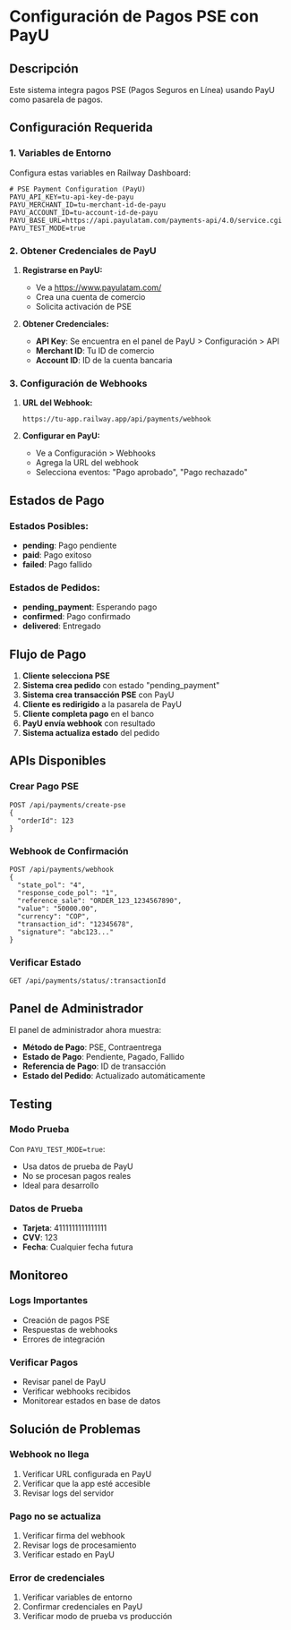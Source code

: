 # Configuración de Pagos PSE con PayU

## Descripción
Este sistema integra pagos PSE (Pagos Seguros en Línea) usando PayU como pasarela de pagos.

## Configuración Requerida

### 1. Variables de Entorno
Configura estas variables en Railway Dashboard:

```env
# PSE Payment Configuration (PayU)
PAYU_API_KEY=tu-api-key-de-payu
PAYU_MERCHANT_ID=tu-merchant-id-de-payu
PAYU_ACCOUNT_ID=tu-account-id-de-payu
PAYU_BASE_URL=https://api.payulatam.com/payments-api/4.0/service.cgi
PAYU_TEST_MODE=true
```

### 2. Obtener Credenciales de PayU

1. **Registrarse en PayU:**
   - Ve a https://www.payulatam.com/
   - Crea una cuenta de comercio
   - Solicita activación de PSE

2. **Obtener Credenciales:**
   - **API Key**: Se encuentra en el panel de PayU > Configuración > API
   - **Merchant ID**: Tu ID de comercio
   - **Account ID**: ID de la cuenta bancaria

### 3. Configuración de Webhooks

1. **URL del Webhook:**
   ```
   https://tu-app.railway.app/api/payments/webhook
   ```

2. **Configurar en PayU:**
   - Ve a Configuración > Webhooks
   - Agrega la URL del webhook
   - Selecciona eventos: "Pago aprobado", "Pago rechazado"

## Estados de Pago

### Estados Posibles:
- **pending**: Pago pendiente
- **paid**: Pago exitoso
- **failed**: Pago fallido

### Estados de Pedidos:
- **pending_payment**: Esperando pago
- **confirmed**: Pago confirmado
- **delivered**: Entregado

## Flujo de Pago

1. **Cliente selecciona PSE**
2. **Sistema crea pedido** con estado "pending_payment"
3. **Sistema crea transacción PSE** con PayU
4. **Cliente es redirigido** a la pasarela de PayU
5. **Cliente completa pago** en el banco
6. **PayU envía webhook** con resultado
7. **Sistema actualiza estado** del pedido

## APIs Disponibles

### Crear Pago PSE
```
POST /api/payments/create-pse
{
  "orderId": 123
}
```

### Webhook de Confirmación
```
POST /api/payments/webhook
{
  "state_pol": "4",
  "response_code_pol": "1",
  "reference_sale": "ORDER_123_1234567890",
  "value": "50000.00",
  "currency": "COP",
  "transaction_id": "12345678",
  "signature": "abc123..."
}
```

### Verificar Estado
```
GET /api/payments/status/:transactionId
```

## Panel de Administrador

El panel de administrador ahora muestra:
- **Método de Pago**: PSE, Contraentrega
- **Estado de Pago**: Pendiente, Pagado, Fallido
- **Referencia de Pago**: ID de transacción
- **Estado del Pedido**: Actualizado automáticamente

## Testing

### Modo Prueba
Con `PAYU_TEST_MODE=true`:
- Usa datos de prueba de PayU
- No se procesan pagos reales
- Ideal para desarrollo

### Datos de Prueba
- **Tarjeta**: 4111111111111111
- **CVV**: 123
- **Fecha**: Cualquier fecha futura

## Monitoreo

### Logs Importantes
- Creación de pagos PSE
- Respuestas de webhooks
- Errores de integración

### Verificar Pagos
- Revisar panel de PayU
- Verificar webhooks recibidos
- Monitorear estados en base de datos

## Solución de Problemas

### Webhook no llega
1. Verificar URL configurada en PayU
2. Verificar que la app esté accesible
3. Revisar logs del servidor

### Pago no se actualiza
1. Verificar firma del webhook
2. Revisar logs de procesamiento
3. Verificar estado en PayU

### Error de credenciales
1. Verificar variables de entorno
2. Confirmar credenciales en PayU
3. Verificar modo de prueba vs producción
